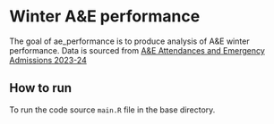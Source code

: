 
<!-- README.md is generated from README.Rmd. Please edit that file -->

# Winter A&E performance

The goal of ae_performance is to produce analysis of A&E winter
performance. Data is sourced from [A&E Attendances and Emergency
Admissions
2023-24](https://www.england.nhs.uk/statistics/statistical-work-areas/ae-waiting-times-and-activity/ae-attendances-and-emergency-admissions-2023-24/)

## How to run

To run the code source `main.R` file in the base directory.
